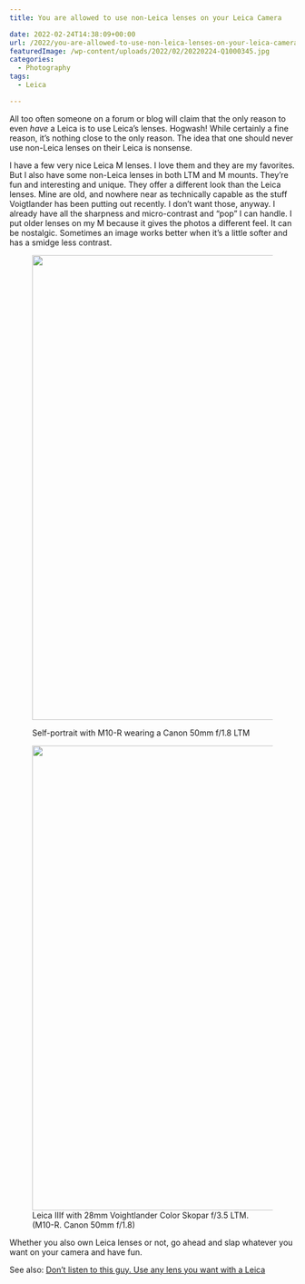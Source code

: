 ```yaml
---
title: You are allowed to use non-Leica lenses on your Leica Camera

date: 2022-02-24T14:38:09+00:00
url: /2022/you-are-allowed-to-use-non-leica-lenses-on-your-leica-camera/
featuredImage: /wp-content/uploads/2022/02/20220224-Q1000345.jpg
categories:
  - Photography
tags:
  - Leica

---
```

All too often someone on a forum or blog will claim that the only reason to even _have_ a Leica is to use Leica&#8217;s lenses. Hogwash! While certainly a fine reason, it&#8217;s nothing close to the only reason. The idea that one should never use non-Leica lenses on their Leica is nonsense.

I have a few very nice Leica M lenses. I love them and they are my favorites. But I also have some non-Leica lenses in both LTM and M mounts. They&#8217;re fun and interesting and unique. They offer a different look than the Leica lenses. Mine are old, and nowhere near as technically capable as the stuff Voigtlander has been putting out recently. I don&#8217;t want those, anyway. I already have all the sharpness and micro-contrast and &#8220;pop&#8221; I can handle. I put older lenses on my M because it gives the photos a different feel. It can be nostalgic. Sometimes an image works better when it&#8217;s a little softer and has a smidge less contrast.<figure class="wp-block-image size-large">

<img loading="lazy" width="1024" height="819" src="/img/2022/02/20220224-M10R0110.jpg" alt=""  /><figcaption>Self-portrait with M10-R wearing a Canon 50mm f/1.8 LTM</figcaption></figure> <figure class="wp-block-image size-large"><img loading="lazy" width="1024" height="819" src="/img/2022/02/20220224-M10R0109.jpg" alt=""  /><figcaption>Leica IIIf with 28mm Voightlander Color Skopar f/3.5 LTM. (M10-R. Canon 50mm f/1.8)</figcaption></figure> 

Whether you also own Leica lenses or not, go ahead and slap whatever you want on your camera and have fun.

See also: <a href="/posts/2021/use-any-lens-you-want-with-a-leica/" data-type="post" data-id="390">Don&#8217;t listen to this guy. Use any lens you want with a Leica</a>